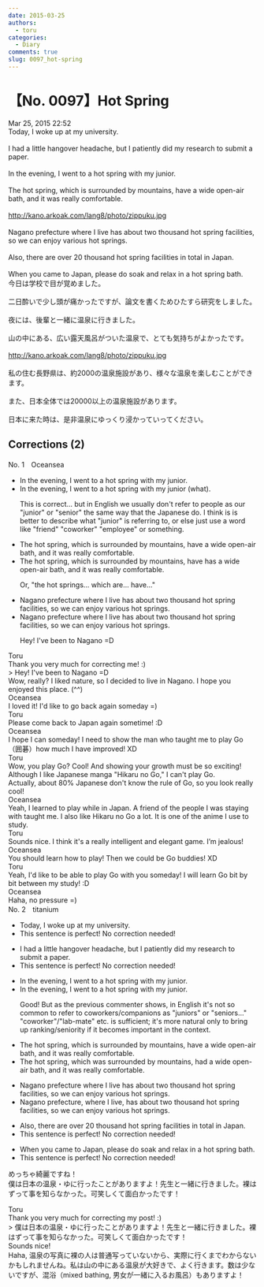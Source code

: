 ```yaml
---
date: 2015-03-25
authors:
  - toru
categories:
  - Diary
comments: true
slug: 0097_hot-spring
---
```


# 【No. 0097】Hot Spring
<div class="date">Mar 25, 2015 22:52</div>
<div id="post"><div id="body_show_ori">
Today, I woke up at my university.<br/><br/>I had a little hangover headache, but I patiently did my research to submit a paper.<br/><br/>In the evening, I went to a hot spring with my junior.<br/><br/>The hot spring, which is surrounded by mountains, have a wide open-air bath, and it was really comfortable.<br/><br/><a href="http://kano.arkoak.com/lang8/photo/zippuku.jpg" target="_blank">http://kano.arkoak.com/lang8/photo/zippuku.jpg</a><br/><br/>Nagano prefecture where I live has about two thousand hot spring facilities, so we can enjoy various hot springs.<br/><br/>Also, there are over 20 thousand hot spring facilities in total in Japan.<br/><br/>When you came to Japan, please do soak and relax in a hot spring bath.
</div></div>

<!-- more -->

<div id="post_ja"><div id="body_show_mo">
今日は学校で目が覚めました。<br/><br/>二日酔いで少し頭が痛かったですが、論文を書くためひたすら研究をしました。<br/><br/>夜には、後輩と一緒に温泉に行きました。<br/><br/>山の中にある、広い露天風呂がついた温泉で、とても気持ちがよかったです。<br/><br/><a href="http://kano.arkoak.com/lang8/photo/zippuku.jpg" target="_blank">http://kano.arkoak.com/lang8/photo/zippuku.jpg</a><br/><br/>私の住む長野県は、約2000の温泉施設があり、様々な温泉を楽しむことができます。<br/><br/>また、日本全体では20000以上の温泉施設があります。<br/><br/>日本に来た時は、是非温泉にゆっくり浸かっていってください。
</div></div>

## Corrections (2)
<div id="block"><div class="first_name"> No. 1　<span class="just_name">Oceansea</span></div><div id="block2">
<ul class="correction_field">
<li class="incorrect">In the evening, I went to a hot spring with my junior.</li>
<li class="corrected correct">
In the evening, I went to a hot spring with my junior <span class="f_gray">(what)</span>.
<p class="correction_comment">This is correct... but in English we usually don't refer to people as our "junior" or "senior" the same way that the Japanese do. I think is is better to describe what "junior" is referring to, or else just use a word like "friend" "coworker" "employee" or something.</p>
</li>
</ul>
<ul class="correction_field">
<li class="incorrect">The hot spring, which is surrounded by mountains, have a wide open-air bath, and it was really comfortable.</li>
<li class="corrected correct">
The hot spring, which is surrounded by mountains, <span class="sline"><span class="f_red">have </span></span><span class="f_blue">has </span>a wide open-air bath, and it was really comfortable.
<p class="correction_comment">Or, "the hot springs... which are... have..."</p>
</li>
</ul>
<ul class="correction_field">
<li class="incorrect">Nagano prefecture where I live has about two thousand hot spring facilities, so we can enjoy various hot springs.</li>
<li class="corrected correct">
Nagano prefecture where I live has about two thousand hot spring facilities, so we can enjoy various hot springs.
<p class="correction_comment">Hey! I've been to Nagano =D</p>
</li>
</ul>
</div><div class="name"><span class="just_name">Toru</span><br>
Thank you very much for correcting me! :)<br/>&gt; Hey! I've been to Nagano =D<br/>Wow, really? I liked nature, so I decided to live in Nagano. I hope you enjoyed this place. (^^)
</div>
<div class="name"><span class="just_name">Oceansea</span><br>
I loved it! I'd like to go back again someday =)
</div>
<div class="name"><span class="just_name">Toru</span><br>
Please come back to Japan again sometime! :D
</div>
<div class="name"><span class="just_name">Oceansea</span><br>
I hope I can someday! I need to show the man who taught me to play Go （囲碁）how much I have improved! XD
</div>
<div class="name"><span class="just_name">Toru</span><br>
Wow, you play Go? Cool! And showing your growth must be so exciting!<br/>Although I like Japanese manga "Hikaru no Go," I can't play Go.<br/>Actually, about 80% Japanese don't know the rule of Go, so you look really cool!
</div>
<div class="name"><span class="just_name">Oceansea</span><br>
Yeah, I learned to play while in Japan. A friend of the people I was staying with taught me. I also like Hikaru no Go a lot. It is one of the anime I use to study.
</div>
<div class="name"><span class="just_name">Toru</span><br>
Sounds nice. I think it's a really intelligent and elegant game. I’m jealous!
</div>
<div class="name"><span class="just_name">Oceansea</span><br>
You should learn how to play! Then we could be Go buddies! XD
</div>
<div class="name"><span class="just_name">Toru</span><br>
Yeah, I'd like to be able to play Go with you someday! I will learn Go bit by bit between my study! :D
</div>
<div class="name"><span class="just_name">Oceansea</span><br>
Haha, no pressure =)
</div>
</div>
<div id="block"><div class="first_name"> No. 2　<span class="just_name">titanium</span></div><div id="block2">
<ul class="correction_field">
<li class="incorrect">Today, I woke up at my university.</li>
<li class="corrected perfect">This sentence is perfect! No correction needed!</li>
</ul>
<ul class="correction_field">
<li class="incorrect">I had a little hangover headache, but I patiently did my research to submit a paper.</li>
<li class="corrected perfect">This sentence is perfect! No correction needed!</li>
</ul>
<ul class="correction_field">
<li class="incorrect">In the evening, I went to a hot spring with my junior.</li>
<li class="corrected correct">
In the evening, I went to a hot spring with my junior.
<p class="correction_comment">Good! But as the previous commenter shows, in English it's not so common to refer to coworkers/companions as "juniors" or "seniors..." "coworker"/"lab-mate" etc. is sufficient; it's more natural only to bring up ranking/seniority if it becomes important in the context.</p>
</li>
</ul>
<ul class="correction_field">
<li class="incorrect">The hot spring, which is surrounded by mountains, have a wide open-air bath, and it was really comfortable.</li>
<li class="corrected correct">
The hot spring, which <span class="f_red">was</span> surrounded by mountains, ha<span class="f_red">d</span> a wide open-air bath, and it was really comfortable.
</li>
</ul>
<ul class="correction_field">
<li class="incorrect">Nagano prefecture where I live has about two thousand hot spring facilities, so we can enjoy various hot springs.</li>
<li class="corrected correct">
Nagano prefecture<span class="f_red">,</span> where I live<span class="f_red">,</span> has about two thousand hot spring facilities, so we can enjoy various hot springs.
</li>
</ul>
<ul class="correction_field">
<li class="incorrect">Also, there are over 20 thousand hot spring facilities in total in Japan.</li>
<li class="corrected perfect">This sentence is perfect! No correction needed!</li>
</ul>
<ul class="correction_field">
<li class="incorrect">When you came to Japan, please do soak and relax in a hot spring bath.</li>
<li class="corrected perfect">This sentence is perfect! No correction needed!</li>
</ul>
<p class="comment_small">
 めっちゃ綺麗ですね！
 <br/>
 僕は日本の温泉・ゆに行ったことがありますよ！先生と一緒に行きました。裸はずって事を知らなかった。可笑しくて面白かったです！
</p>

</div><div class="name"><span class="just_name">Toru</span><br>
Thank you very much for correcting my post! :)<br/>&gt; 僕は日本の温泉・ゆに行ったことがありますよ！先生と一緒に行きました。裸はずって事を知らなかった。可笑しくて面白かったです！<br/>Sounds nice!<br/>Haha, 温泉の写真に裸の人は普通写っていないから、実際に行くまでわからないかもしれませんね。私は山の中にある温泉が大好きで、よく行きます。数は少ないですが、混浴（mixed bathing, 男女が一緒に入るお風呂）もありますよ！
</div>
</div>
